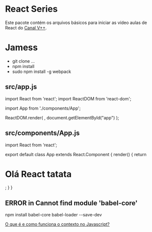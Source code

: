 # React Series
Este pacote contém os arquivos básicos para iniciar as vídeo aulas
de React do [Canal V++](https://youtube.com/user/VPlusPlus).

# Jamess
- git clone ...
- npm install
- sudo npm install -g webpack


src/app.js
------

import React     from 'react';
import ReactDOM from 'react-dom';

import App from './components/App';

ReactDOM.render(
	<App />,
	document.getElementById("app")
);


src/components/App.js
------

import React from 'react';

export default class App extends React.Component {
	render() {
		return <h1>Olá React tatata</h1>;
	}
}

ERROR in Cannot find module 'babel-core'
------
npm install babel-core babel-loader --save-dev


[O que é e como funciona o contexto no Javascript?](http://pt.stackoverflow.com/questions/8975/o-que-%C3%A9-e-como-funciona-o-contexto-no-javascript)